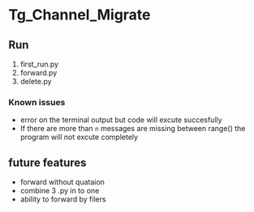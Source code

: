 # Tg_Channel_Migrate

## Run
1. first_run.py
2. forward.py
3. delete.py

### Known issues
- error on the terminal output but code will excute succesfully
- If there are more than `n` messages are missing between range() the program will not excute completely

## future features
- forward without quataion
- combine 3 .py in to one 
- ability to forward by filers
